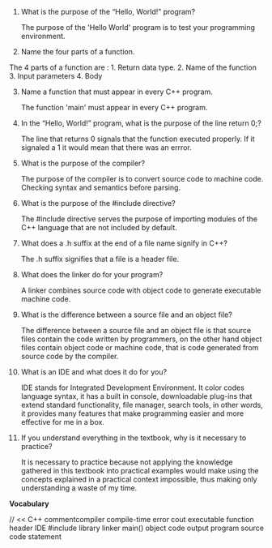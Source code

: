 1. What is the purpose of the “Hello, World!” program?

    The purpose of the 'Hello World' program is to test your programming environment.

2. Name the four parts of a function.

The 4 parts of a function are :
    1. Return data type.
    2. Name of the function
    3. Input parameters 
    4. Body

3. Name a function that must appear in every C++ program.

    The function 'main' must appear in every C++ program.

4. In the “Hello, World!” program, what is the purpose of the line return 0;?

    The line that returns 0 signals that the function executed properly. If it signaled a 1 it would mean that there was an errror.

5. What is the purpose of the compiler?

    The purpose of the compiler is to convert source code to machine code. Checking syntax and semantics before parsing.

6. What is the purpose of the #include directive?

    The #include directive serves the purpose of importing modules of the C++ language that are not included by default.

7. What does a .h suffix at the end of a file name signify in C++?

    The .h suffix signifies that a file is a header file. 


<!-- No comprendo la diferencia entre object code y machine code, diagrama pagina 71 me confunde. Luego investigo en la web y al parecer es lo mismo. -->

8. What does the linker do for your program?

    A linker combines source code with object code to generate executable machine code.

9. What is the difference between a source file and an object file?

    The difference between a source file and an object file is that source files contain the code written by programmers, on the other hand object files contain object code or machine code, that is code generated from source code by the compiler.

10. What is an IDE and what does it do for you?

    IDE stands for Integrated Development Environment. It color codes language syntax, it has a built in console, downloadable plug-ins that extend standard functionality, file manager, search tools,  in other words, it  provides many features that make programming easier and more effective for me in a box. 

11. If you understand everything in the textbook, why is it necessary to practice?

    It is necessary to practice because not applying the knowledge gathered in this textbook into practical examples would make using the concepts explained in a practical context impossible, thus making only understanding a waste of my time.

**Vocabulary**

//
<<
C++
commentcompiler
compile-time error
cout
executable
function
header
IDE
#include
library
linker
main()
object code
output
program
source code
statement
